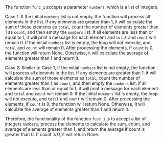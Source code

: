 The function `func_1` accepts a parameter `numbers`, which is a list of integers. 

Case 1: If the initial `numbers` list is not empty, the function will process all elements in the list. If any elements are greater than 1, it will calculate the sum of those elements as `total`, count the number of elements greater than 1 as `count`, and then empty the `numbers` list. If all elements are less than or equal to 1, it will print a message for each element and `total` and `count` will remain 0. If the initial `numbers` list is empty, the loop will not execute, and `total` and `count` will remain 0. After processing the elements, if `count` is 0, the function will return None. Otherwise, it will calculate the average of elements greater than 1 and return it.

Case 2: Similar to Case 1, if the initial `numbers` list is not empty, the function will process all elements in the list. If any elements are greater than 1, it will calculate the sum of those elements as `total`, count the number of elements greater than 1 as `count`, and then empty the `numbers` list. If all elements are less than or equal to 1, it will print a message for each element and `total` and `count` will remain 0. If the initial `numbers` list is empty, the loop will not execute, and `total` and `count` will remain 0. After processing the elements, if `count` is 0, the function will return None. Otherwise, it will calculate the average of elements greater than 1 and return it.

Therefore, the functionality of the function `func_1` is to accept a list of integers `numbers`, process the elements to calculate the sum, count, and average of elements greater than 1, and return the average if count is greater than 0. If count is 0, it will return None.